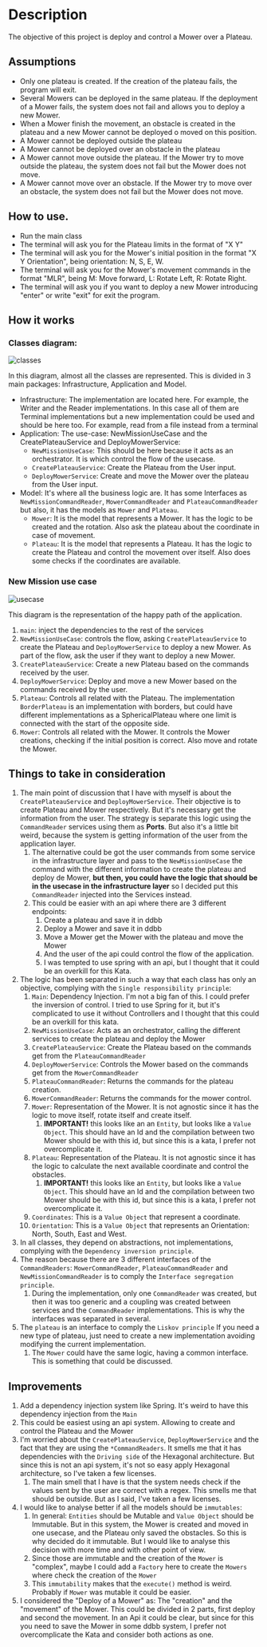 # Description

The objective of this project is deploy and control a Mower over a Plateau.

## Assumptions
* Only one plateau is created. If the creation of the plateau fails, the program will exit.
* Several Mowers can be deployed in the same plateau. If the deployment of a Mower fails, the system does not fail and allows you to deploy a new Mower.
* When a Mower finish the movement, an obstacle is created in the plateau and a new Mower cannot be deployed o moved on this position.
* A Mower cannot be deployed outside the plateau
* A Mower cannot be deployed over an obstacle in the plateau
* A Mower cannot move outside the plateau. If the Mower try to move outside the plateau, the system does not fail but the Mower does not move.
* A Mower cannot move over an obstacle. If the Mower try to move over an obstacle, the system does not fail but the Mower does not move.


## How to use.
* Run the main class
* The terminal will ask you for the Plateau limits in the format of "X Y"
* The terminal will ask you for the Mower's initial position in the format "X Y Orientation", being orientation: N, S, E, W.
* The terminal will ask you for the Mower's movement commands in the format "MLR", being M: Move forward, L: Rotate Left, R: Rotate Right.
* The terminal will ask you if you want to deploy a new Mower introducing "enter" or write "exit" for exit the program.

## How it works

### Classes diagram:
![classes](https://i.imgur.com/UPUUqzE.png)

In this diagram, almost all the classes are represented. This is divided in 3 main packages: Infrastructure, Application and  Model.

* Infrastructure: The implementation are located here. For example, the Writer and the Reader implementations. In this case all of them are Terminal implementations but a new implementation could be used and should be here too. For example, read from a file instead from a terminal 
* Application: The use-case: NewMissionUseCase and the CreatePlateauService and DeployMowerService:
  * `NewMissionUseCase`: This should be here because it acts as an orchestrator. It is which control the flow of the usecase.
  * `CreatePlateauService`: Create the Plateau from the User input.
  * `DeployMowerService`: Create and move the Mower over the plateau from the User input. 
* Model: It's where all the business logic are. It has some Interfaces as `NewMissionCommandReader`, `MowerCommandReader` and `PlateauCommandReader` but also, it has the models as `Mower` and `Plateau`.
  * `Mower`: It is the model that represents a Mower. It has the logic to be created and the rotation. Also ask the plateau about the coordinate in case of movement.
  * `Plateau`: It is the model that represents a Plateau. It has the logic to create the Plateau and control the movement over itself. Also does some checks if the coordinates are available.

### New Mission use case
![usecase](https://i.imgur.com/N47JKpY.png)

This diagram is the representation of the happy path of the application.

1. `main`: inject the dependencies to the rest of the services
2. `NewMissionUseCase`: controls the flow, asking `CreatePlateauService` to create the Plateau and `DeployMowerService` to deploy a new Mower. As part of the flow, ask the user if they want to deploy a new Mower.
3. `CreatePlateauService`: Create a new Plateau based on the commands received by the user.
4. `DeployMowerService`: Deploy and move a new Mower based on the commands received by the user.
5. `Plateau`: Controls all related with the Plateau. The implementation `BorderPlateau` is an implementation with borders, but could have different implementations as a SphericalPlateau where one limit is connected with the start of the opposite side.
6. `Mower`: Controls all related with the Mower. It controls the Mower creations, checking if the initial position is correct. Also move and rotate the Mower.


## Things to take in consideration

1. The main point of discussion that I have with myself is about the `CreatePlateauService` and `DeployMowerService`. Their objective is to create Plateau and Mower respectively. But it's necessary get the information from the user. The strategy is separate this logic using the `CommandReader` services using them as **Ports**. But also it's a little bit weird, because the system is getting information of the user from the application layer.
   1. The alternative could be got the user commands from some service in the infrastructure layer and pass to the `NewMissionUseCase` the command with the different information to create the plateau and deploy de Mower, **but then, you could have the logic that should be in the usecase in the infrastructure layer** so I decided put this `CommandReader` injected into the Services instead.
   2. This could be easier with an api where there are 3 different endpoints:
      1. Create a plateau and save it in ddbb
      2. Deploy a Mower and save it in ddbb
      3. Move a Mower get the Mower with the plateau and move the Mower
      4. And the user of the api could control the flow of the application.
      5. I was tempted to use spring with an api, but I thought that it could be an overkill for this Kata.
2. The logic has been separated in such a way that each class has only an objective, complying with the `Single responsibility principle`:
   1. `Main`: Dependency Injection. I'm not a big fan of this. I could prefer the inversion of control. I tried to use Spring for it, but it's complicated to use it without Controllers and I thought that this could be an overkill for this kata.
   2. `NewMissionUseCase`: Acts as an orchestrator, calling the different services to create the plateau and deploy the Mower 
   3. `CreatePlateauService`: Create the Plateau based on the commands get from the `PlateauCommandReader`
   4. `DeployMowerService`: Controls the Mower based on the commands get from the `MowerCommandReader`
   5. `PlateauCommandReader`: Returns the commands for the plateau creation.
   6. `MowerCommandReader`: Returns the commands for the mower control.
   7. `Mower`: Representation of the Mower. It is not agnostic since it has the logic to move itself, rotate itself and create itself.
      1. **IMPORTANT!** this looks like an an `Entity`, but looks like a `Value Object`. This should have an Id and the compilation between two Mower should be with this id, but since this is a kata, I prefer not overcomplicate it. 
   8. `Plateau`: Representation of the Plateau. It is not agnostic since it has the logic to calculate the next available coordinate and control the obstacles.
      1. **IMPORTANT!** this looks like an `Entity`, but looks like a `Value Object`. This should have an Id and the compilation between two Mower should be with this id, but since this is a kata, I prefer not overcomplicate it.
   9. `Coordinates`: This is a `Value Object` that represent a coordinate.
   10. `Orientation`: This is a `Value Object` that represents an Orientation: North, South, East and West.
3. In all classes, they depend on abstractions, not implementations, complying with the `Dependency inversion principle`.
4. The reason because there are 3 different interfaces of the `CommandReaders`: `MowerCommandReader`, `PlateauCommandReader` and `NewMissionCommandReader` is to comply the `Interface segregation principle`.
   1. During the implementation, only one `CommandReader` was created, but then it was too generic and a coupling was created between services and the `CommandReader` implementations. This is why the interfaces was separated in several.
5. The `plateau` is an interface to comply the `Liskov principle` If you need a new type of plateau, just need to create a new implementation avoiding modifying the current implementation.
   1. The `Mower` could have the same logic, having a common interface. This is something that could be discussed.

## Improvements

1. Add a dependency injection system like Spring. It's weird to have this dependency injection from the `Main`
2. This could be easiest using an api system. Allowing to create and control the Plateau and the Mower
3. I'm worried about the `CreatePlateauService`, `DeployMowerService` and the fact that they are using the `*CommandReaders`. It smells me that it has dependencies with the `Driving side` of the Hexagonal architecture. But since this is not an api system, it's not so easy apply Hexagonal architecture, so I've taken a few licenses.
   1. The main smell that I have is that the system needs check if the values sent by the user are correct with a regex. This smells me that should be outside. But as I said, I've taken a few licenses.
4. I would like to analyse better if all the models should be `immutables`:
   1. In general: `Entities` should be Mutable and `Value Object` should be Immutable. But in this system, the Mower is created and moved in one usecase, and the Plateau only saved the obstacles. So this is why decided do it immutable. But I would like to analyse this decision with more time and with other point of view.
   2. Since those are immutable and the creation of the `Mower` is "complex", maybe I could add a `Factory` here to create the `Mowers` where check the creation of the `Mower`
   3. This `immutability` makes that the `execute()` method is weird. Probably if `Mower` was mutable it could be easier.
5. I considered the "Deploy of a Mower" as: The "creation" and the "movement" of the Mower. This could be divided in 2 parts, first deploy and second the movement. In an Api it could be clear, but since for this you need to save the Mower in some ddbb system, I prefer not overcomplicate the Kata and consider both actions as one.

